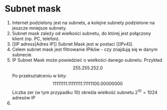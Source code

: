 # Subnet mask
1. Internet podzielony jest na subnets, a kolejne subnety podzielone na jeszcze mniejsze subnety. 
2. Subnet mask zależy od wielkości subnetu, do której jest połączony klient (np. PC, telefon).
3. [[IP adress|Adres IP]] Subnet Mask jest w postaci [[IPv4]].
4. Celem subnet mask jest filtrowanie IPików - czy znajdują się w danym subnecie.
5. IP Subnet Mask może powiedzieć o wielkości danego subnetu. Przykład
$$255.255.252.0$$
Po przekształceniu w bity:
$$11111111.11111111.11111100.00000000$$
Liczba zer (w tym przypadku 10) określa wielkość subnetu $2^{10}=1024$ adresów IP
6. 
